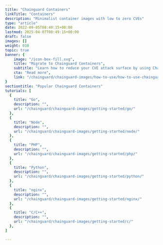```yaml
---
title: "Chainguard Containers"
linkTitle: "Containers"
description: "Minimalist container images with low to zero CVEs"
type: "article"
date: 2022-09-05T08:49:15+00:00
lastmod: 2025-04-07T08:49:15+00:00
draft: false
images: []
weight: 010
topic: true
banner: {
    image: "/icon-box-fill.svg",
    title: "Migrate to Chainguard Containers",
    subtitle: "Learn how to reduce your CVE attack surface by using Chainguard Containers",
    cta: "Read more",
    link: "/chainguard/chainguard-images/how-to-use/how-to-use-chainguard-images/"
}
sectiontitle: "Popular Chainguard Containers"
tutorials: [
  {
    title: "Go",
    description: "",
    url: "/chainguard/chainguard-images/getting-started/go/"
  },
  {
    title: "Node",
    description: "",
    url: "/chainguard/chainguard-images/getting-started/node/"
  },
  {
    title: "PHP",
    description: "",
    url: "/chainguard/chainguard-images/getting-started/php/"
  },
  {
    title: "Python",
    description: "",
    url: "/chainguard/chainguard-images/getting-started/python/"
  },
  {
    title: "nginx",
    description: "",
    url: "/chainguard/chainguard-images/getting-started/nginx/"
  },
  {
    title: "C/C++",
    description: "",
    url: "/chainguard/chainguard-images/getting-started/c/"
  },
]

---
```

